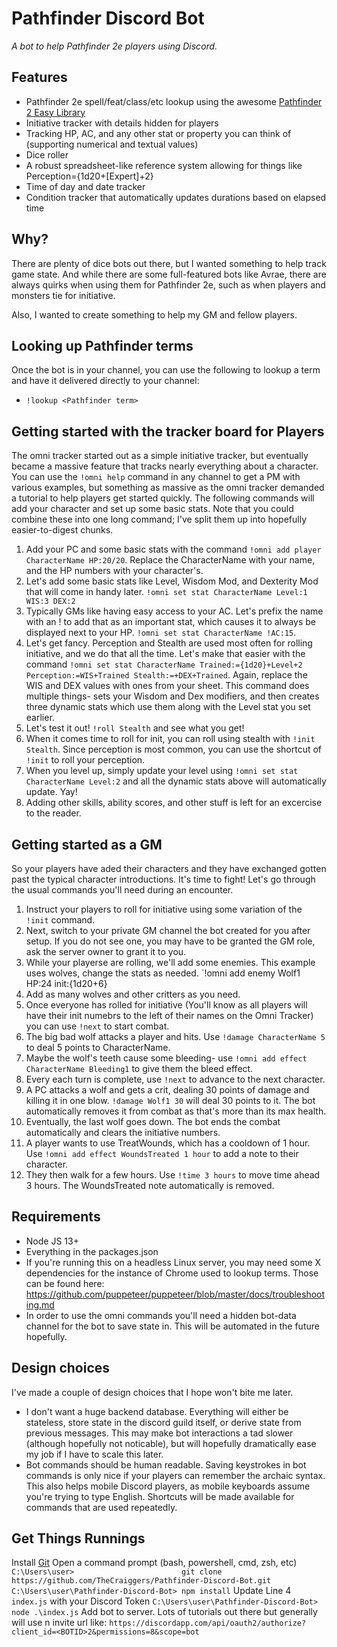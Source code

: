 # Pathfinder Discord Bot
*A bot to help Pathfinder 2e players using Discord.*

## Features
* Pathfinder 2e spell/feat/class/etc lookup using the awesome [Pathfinder 2 Easy Library](http://pf2.easytool.es/)
* Initiative tracker with details hidden for players
* Tracking HP, AC, and any other stat or property you can think of (supporting numerical and textual values)
* Dice roller
* A robust spreadsheet-like reference system allowing for things like Perception={1d20+[Expert]+2}
* Time of day and date tracker
* Condition tracker that automatically updates durations based on elapsed time

## Why?
There are plenty of dice bots out there, but I wanted something to help track game state. And while there are some full-featured bots like Avrae, there are always quirks when using them for Pathfinder 2e, such as when players and monsters tie for initiative.

Also, I wanted to create something to help my GM and fellow players.

## Looking up Pathfinder terms
Once the bot is in your channel, you can use the following to lookup a term and have it delivered directly to your channel:
* `!lookup <Pathfinder term>`

## Getting started with the tracker board for Players
The omni tracker started out as a simple initiative tracker, but eventually became a massive feature that tracks nearly everything about a character. You can use the `!omni help` command in any channel to get a PM with various examples, but something as massive as the omni tracker demanded a tutorial to help players get started quickly. The following commands will add your character and set up some basic stats. Note that you could combine these into one long command; I've split them up into hopefully easier-to-digest chunks.

1. Add your PC and some basic stats with the command `!omni add player CharacterName HP:20/20`. Replace the CharacterName with your name, and the HP numbers with your character's.
1. Let's add some basic stats like Level, Wisdom Mod, and Dexterity Mod that will come in handy later. `!omni set stat CharacterName Level:1 WIS:3 DEX:2`
1. Typically GMs like having easy access to your AC. Let's prefix the name with an ! to add that as an important stat, which causes it to always be displayed next to your HP. `!omni set stat CharacterName !AC:15`.
1. Let's get fancy. Perception and Stealth are used most often for rolling initiative, and we do that all the time. Let's make that easier with the command `!omni set stat CharacterName Trained:={1d20}+Level+2 Perception:=WIS+Trained Stealth:=+DEX+Trained`. Again, replace the WIS and DEX values with ones from your sheet. This command does multiple things- sets your Wisdom and Dex modifiers, and then creates three dynamic stats which use them along with the Level stat you set earlier.
1. Let's test it out! `!roll Stealth` and see what you get!
1. When it comes time to roll for init, you can roll using stealth with `!init Stealth`. Since perception is most common, you can use the shortcut of `!init` to roll your perception.
1. When you level up, simply update your level using `!omni set stat CharacterName Level:2` and all the dynamic stats above will automatically update. Yay!
1. Adding other skills, ability scores, and other stuff is left for an excercise to the reader.

## Getting started as a GM
So your players have aded their characters and they have exchanged gotten past the typical character introductions. It's time to fight! Let's go through the usual commands you'll need during an encounter.

1. Instruct your players to roll for initiative using some variation of the `!init` command.
1. Next, switch to your private GM channel the bot created for you after setup. If you do not see one, you may have to be granted the GM role, ask the server owner to grant it to you.
1. While your playerse are rolling, we'll add some enemies. This example uses wolves, change the stats as needed. `!omni add enemy Wolf1 HP:24 init:{1d20+6}
1. Add as many wolves and other critters as you need.
1. Once everyone has rolled for initiative (You'll know as all players will have their init numebrs to the left of their names on the Omni Tracker) you can use `!next` to start combat.
1. The big bad wolf attacks a player and hits. Use `!damage CharacterName 5` to deal 5 points to CharacterName.
1. Maybe the wolf's teeth cause some bleeding- use `!omni add effect CharacterName Bleeding1` to give them the bleed effect.
1. Every each turn is complete, use `!next` to advance to the next character.
1. A PC attacks a wolf and gets a crit, dealing 30 points of damage and killing it in one blow. `!damage Wolf1 30` will deal 30 points to it. The bot automatically removes it from combat as that's more than its max health.
1. Eventually, the last wolf goes down. The bot ends the combat automatically and clears the initiative numbers.
1. A player wants to use TreatWounds, which has a cooldown of 1 hour. Use `!omni add effect WoundsTreated 1 hour` to add a note to their character. 
1. They then walk for a few hours. Use `!time 3 hours` to move time ahead 3 hours. The WoundsTreated note automatically is removed.

## Requirements
* Node JS 13+
* Everything in the packages.json
* If you're running this on a headless Linux server, you may need some X dependencies for the instance of Chrome used to lookup terms. Those can be found here: https://github.com/puppeteer/puppeteer/blob/master/docs/troubleshooting.md
* In order to use the omni commands you'll need a hidden bot-data channel for the bot to save state in. This will be automated in the future hopefully.

## Design choices
I've made a couple of design choices that I hope won't bite me later. 

* I don't want a huge backend database. Everything will either be stateless, store state in the discord guild itself, or derive state from previous messages. This may make bot interactions a tad slower (although hopefully not noticable), but will hopefully dramatically ease my job if I have to scale this later.
* Bot commands should be human readable. Saving keystrokes in bot commands is only nice if your players can remember the archaic syntax. This also helps mobile Discord players, as mobile keyboards assume you're trying to type English. Shortcuts will be made available for commands that are used repeatedly.

## Get Things Runnings

Install [Git](https://git-scm.com/)
Open a command prompt (bash, powershell, cmd, zsh, etc)
`C:\Users\user>                        git clone https://github.com/TheCraiggers/Pathfinder-Discord-Bot.git`
`C:\Users\user\Pathfinder-Discord-Bot> npm install`
Update Line 4 `index.js` with your Discord Token
`C:\Users\user\Pathfinder-Discord-Bot> node .\index.js`
Add bot to server. Lots of tutorials out there but generally will use n invite url like: `https://discordapp.com/api/oauth2/authorize?client_id=<BOTID>2&permissions=8&scope=bot`
